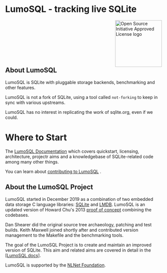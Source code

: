 # LumoSQL - tracking live SQLite
<!-- SPDX-License-Identifier: AGPL-3.0-only -->
<!-- SPDX-FileCopyrightText: 2020 The LumoSQL Authors -->
<!-- SPDX-ArtifactOfProjectName: LumoSQL -->
<!-- SPDX-FileType: Documentation -->
<!-- SPDX-FileComment: Original by Dan Shearer, 2020 -->

<a href="https://opensource.org"><img height="150" align="right" src="https://opensource.org/files/OSIApprovedCropped.png" alt="Open Source Initiative Approved License logo"></a>  <br><br><br><br><br><br><br>

## About LumoSQL

LumoSQL is SQLite with pluggable storage backends, benchmarking and other
features.

LumoSQL is not a fork of SQLite, using a tool called ```not-forking``` to keep
in sync with various upstreams.  

LumoSQL has no interest in replicating the work of sqlite.org, even if we could.

# Where to Start

The [LumoSQL Documentation](https://lumosql.github.io) which covers quickstart,
licensing, architecture, projectr aims and a knowledgebase of SQLite-related
code among many other things. 

You can learn about [contributing to LumoSQL](./CONTRIBUTING.md) .

## About the LumoSQL Project

LumoSQL started in December 2019 as a combination of two embedded data storage C language libraries:
[SQLite](https://sqlite.org) and [LMDB](https://github.com/LMDB/lmdb). LumoSQL
is an updated version of Howard Chu's 2013
[proof of concept](https://github.com/LMDB/sqlightning) combining the codebases. 

Dan Shearer did the original source tree archaeology, patching and test builds.
Keith Maxwell joined shortly after and contributed version management to the
Makefile and the benchmarking tools.

The goal of the LumoSQL Project is to create and maintain an improved version of
SQLite. This aim and related aims are covered in detail in the [[LumoSQL docs]](https://lumosql.github.io).

LumoSQL is supported by the [NLNet Foundation](https://nlnet.nl).

